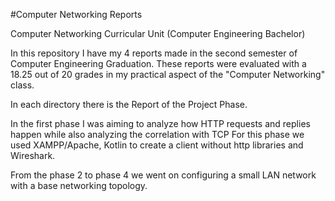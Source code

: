 #Computer Networking Reports

Computer Networking Curricular Unit (Computer Engineering Bachelor)

In this repository I have my 4 reports made in the second semester of Computer Engineering Graduation.
These reports were evaluated with a 18.25 out of 20 grades in my practical aspect of the "Computer Networking" class.

In each directory there is the Report of the Project Phase.

In the first phase I was aiming to analyze how HTTP requests and replies happen while also analyzing the correlation with TCP
For this phase we used XAMPP/Apache, Kotlin to create a client without http libraries and Wireshark.

From the phase 2 to phase 4 we went on configuring a small LAN network with a base networking topology.

